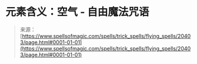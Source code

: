 <!--yml

category: 未分类

date: 2024-06-12 19:03:11

-->

# 元素含义：空气 - 自由魔法咒语

> 来源：[https://www.spellsofmagic.com/spells/trick_spells/flying_spells/20403/page.html#0001-01-01](https://www.spellsofmagic.com/spells/trick_spells/flying_spells/20403/page.html#0001-01-01)
